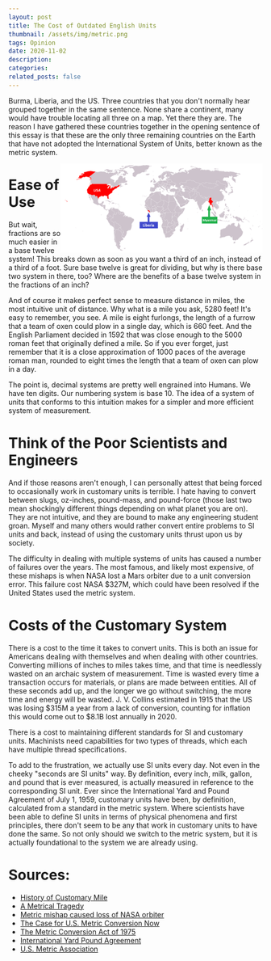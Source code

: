 ```yaml
---
layout: post
title: The Cost of Outdated English Units
thumbnail: /assets/img/metric.png
tags: Opinion
date: 2020-11-02
description:
categories:
related_posts: false
---
```


Burma, Liberia, and the US. Three countries that you don't normally hear grouped together in the same sentence. None share a continent, many would have trouble locating all three on a map. Yet there they are. The reason I have gathered these countries together in the opening sentence of this essay is that these are the only three remaining countries on the Earth that have not adopted the International System of Units, better known as the metric system.

<img src="/assets/img/metric.png" alt="English Unit Countries" style="float:right;width:400px"/>

# Ease of Use
But wait, fractions are so much easier in a base twelve system! This breaks down as soon as you want a third of an inch, instead of a third of a foot. Sure base twelve is great for dividing, but why is there base two system in there, too? Where are the benefits of a base twelve system in the fractions of an inch?

And of course it makes perfect sense to measure distance in miles, the most intuitive unit of distance. Why what is a mile you ask, 5280 feet! It's easy to remember, you see. A mile is eight furlongs, the length of a furrow that a team of oxen could plow in a single day, which is 660 feet. And the English Parliament decided in 1592 that was close enough to the 5000 roman feet that originally defined a mile. So if you ever forget, just remember that it is a close approximation of 1000 paces of the average roman man, rounded to eight times the length that a team of oxen can plow in a day.

The point is, decimal systems are pretty well engrained into Humans. We have ten digits. Our numbering system is base 10. The idea of a system of units that conforms to this intuition makes for a simpler and more efficient system of measurement.

# Think of the Poor Scientists and Engineers

And if those reasons aren't enough, I can personally attest that being forced to occasionally work in customary units is terrible. I hate having to convert between slugs, oz-inches, pound-mass, and pound-force (those last two mean shockingly different things depending on what planet you are on). They are not intuitive, and they are bound to make any engineering student groan. Myself and many others would rather convert entire problems to SI units and back, instead of using the customary units thrust upon us by society.

The difficulty in dealing with multiple systems of units has caused a number of failures over the years. The most famous, and likely most expensive, of these mishaps is when NASA lost a Mars orbiter due to a unit conversion error. This failure cost NASA $327M, which could have been resolved if the United States used the metric system.

# Costs of the Customary System

There is a cost to the time it takes to convert units. This is both an issue for Americans dealing with themselves and when dealing with other countries. Converting millions of inches to miles takes time, and that time is needlessly wasted on an archaic system of measurement. Time is wasted every time a transaction occurs for materials, or plans are made between entities. All of these seconds add up, and the longer we go without switching, the more time and energy will be wasted. J. V. Collins estimated in 1915 that the US was losing $315M a year from a lack of conversion, counting for inflation this would come out to $8.1B lost annually in 2020.

There is a cost to maintaining different standards for SI and customary units. Machinists need capabilities for two types of threads, which each have multiple thread specifications.

To add to the frustration, we actually use SI units every day. Not even in the cheeky "seconds are SI units" way. By definition, every inch, milk, gallon, and pound that is ever measured, is actually measured in reference to the corresponding SI unit. Ever since the International Yard and Pound Agreement of July 1, 1959, customary units have been, by definition, calculated from a standard in the metric system. Where scientists have been able to define SI units in terms of physical phenomena and first principles, there don't seem to be any that work in customary units to have done the same. So not only should we switch to the metric system, but it is actually foundational to the system we are already using.

# Sources:

- [History of Customary Mile](https://www.rd.com/article/why-5280-feet-in-mile/)
- [A Metrical Tragedy](https://todayinsci.com/Events/Measurement/AMetricalTragedy.htm)
- [Metric mishap caused loss of NASA orbiter](https://everydayastronaut.com/mars-climate-orbiter/)
- [The Case for U.S. Metric Conversion Now](https://www.edweek.org/ew/articles/1992/12/09/14phelps.h12.html)
- [The Metric Conversion Act of 1975](https://usma.org/laws-and-bills/metric-conversion-act-of-1975)
- [International Yard Pound Agreement](https://units.fandom.com/wiki/International_yard)
- [U.S. Metric Association](https://usma.org/#information-about)